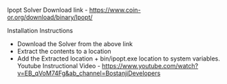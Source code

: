 Ipopt Solver Download link - https://www.coin-or.org/download/binary/Ipopt/

Installation Instructions
  * Download the Solver from the above link
  * Extract the contents to a location
  * Add the Extracted location + bin/ipopt.exe location to system variables.
Youtube Instructional Video - https://www.youtube.com/watch?v=EB_qVoM74Fg&ab_channel=BostanjiDevelopers
